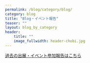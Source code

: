 ```yaml
---
permalink: /blog/category/blog/
category: blog
title: "Blog・イベント報告"
teaser: ""
layout: blog_by_category
header:
    title: ""
    image_fullwidth: header-chobi.jpg
---
```



<a href="https://sansyokuhituji.amebaownd.com/posts/categories/742390">過去の出展・イベント参加報告はこちら</a>

<!--google calendar
<iframe src="https://calendar.google.com/calendar/b/1/embed?showTitle=0&amp;showDate=0&amp;showPrint=0&amp;showTz=0&amp;height=500&amp;wkst=1&amp;hl=ja&amp;bgcolor=%23ffffff&amp;src=m9h10bvbl2pbor2ugk47jkqn4c%40group.calendar.google.com&amp;color=%23875509&amp;src=ja.japanese%23holiday%40group.v.calendar.google.com&amp;color=%2329527A&amp;ctz=Asia%2FTokyo" style="border-width:0" width="600" height="500" frameborder="0" scrolling="no"></iframe>
-->

<!--instagram 

<img src="https://www.instagram.com/p/B0RtICtnF1r/media?size=l" style="">

-->
